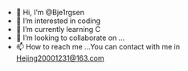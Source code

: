 - 👋 Hi, I’m @Bje1rgsen
- 👀 I’m interested in  coding
- 🌱 I’m currently learning C
- 💞️ I’m looking to collaborate on ...
- 📫 How to reach me ...You can contact with me in Hejing20001231@163.com

<!---
Bje1rgsen/Bje1rgsen is a ✨ special ✨ repository because its `README.md` (this file) appears on your GitHub profile.
You can click the Preview link to take a look at your changes.
--->
